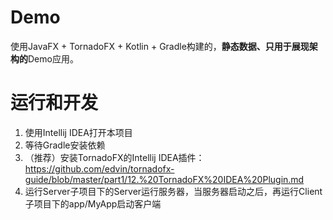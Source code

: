# Demo

使用JavaFX + TornadoFX + Kotlin + Gradle构建的，**静态数据、只用于展现架构的**Demo应用。

# 运行和开发

1. 使用Intellij IDEA打开本项目
2. 等待Gradle安装依赖
3. （推荐）安装TornadoFX的Intellij IDEA插件：https://github.com/edvin/tornadofx-guide/blob/master/part1/12.%20TornadoFX%20IDEA%20Plugin.md
4. 运行Server子项目下的Server运行服务器，当服务器启动之后，再运行Client子项目下的app/MyApp启动客户端
